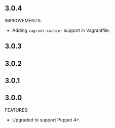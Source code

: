## 3.0.4

IMPROVEMENTS:

  * Adding `vagrant-cachier` support in Vagrantfile.

## 3.0.3

## 3.0.2

## 3.0.1

## 3.0.0

FEATURES:

  * Upgraded to support Puppet 4+.
